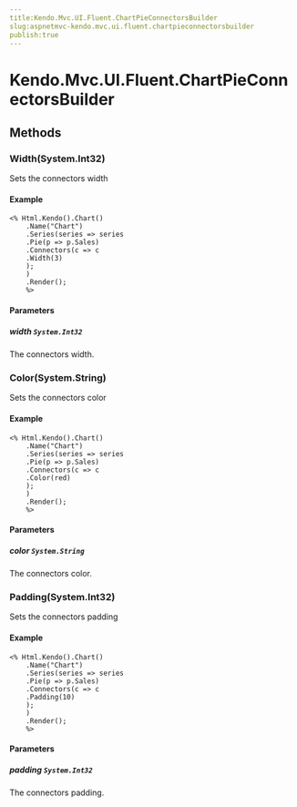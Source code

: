```yaml
---
title:Kendo.Mvc.UI.Fluent.ChartPieConnectorsBuilder
slug:aspnetmvc-kendo.mvc.ui.fluent.chartpieconnectorsbuilder
publish:true
---
```


# Kendo.Mvc.UI.Fluent.ChartPieConnectorsBuilder

## Methods

### Width(System.Int32)
Sets the connectors width

#### Example
    <% Html.Kendo().Chart()
        .Name("Chart")
        .Series(series => series
        .Pie(p => p.Sales)
        .Connectors(c => c
        .Width(3)
        );
        )
        .Render();
        %>

#### Parameters

##### width `System.Int32`
The connectors width.

### Color(System.String)
Sets the connectors color

#### Example
    <% Html.Kendo().Chart()
        .Name("Chart")
        .Series(series => series
        .Pie(p => p.Sales)
        .Connectors(c => c
        .Color(red)
        );
        )
        .Render();
        %>

#### Parameters

##### color `System.String`
The connectors color.

### Padding(System.Int32)
Sets the connectors padding

#### Example
    <% Html.Kendo().Chart()
        .Name("Chart")
        .Series(series => series
        .Pie(p => p.Sales)
        .Connectors(c => c
        .Padding(10)
        );
        )
        .Render();
        %>

#### Parameters

##### padding `System.Int32`
The connectors padding.